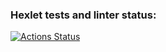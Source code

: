 ### Hexlet tests and linter status:
[![Actions Status](https://github.com/mrE100/java-project-61/workflows/hexlet-check/badge.svg)](https://github.com/mrE100/java-project-61/actions)